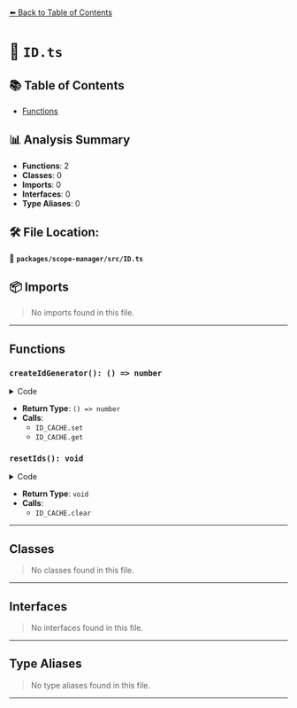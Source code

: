 [⬅️ Back to Table of Contents](../../../index.md)

# 📄 `ID.ts`

## 📚 Table of Contents

- [Functions](#functions)

## 📊 Analysis Summary

- **Functions**: 2
- **Classes**: 0
- **Imports**: 0
- **Interfaces**: 0
- **Type Aliases**: 0

## 🛠️ File Location:
📂 **`packages/scope-manager/src/ID.ts`**

## 📦 Imports

> No imports found in this file.


---

## Functions

### `createIdGenerator(): () => number`

<details><summary>Code</summary>

```ts
export function createIdGenerator(): () => number {
  const key = (NEXT_KEY += 1);
  ID_CACHE.set(key, 0);

  return (): number => {
    const current = ID_CACHE.get(key) ?? 0;
    const next = current + 1;
    ID_CACHE.set(key, next);
    return next;
  };
}
```
</details>

- **Return Type**: `() => number`
- **Calls**:
  - `ID_CACHE.set`
  - `ID_CACHE.get`
### `resetIds(): void`

<details><summary>Code</summary>

```ts
export function resetIds(): void {
  ID_CACHE.clear();
}
```
</details>

- **Return Type**: `void`
- **Calls**:
  - `ID_CACHE.clear`

---

## Classes

> No classes found in this file.


---

## Interfaces

> No interfaces found in this file.


---

## Type Aliases

> No type aliases found in this file.


---